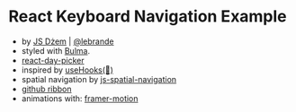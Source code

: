 # React Keyboard Navigation Example
- by [JS Dżem](https://www.youtube.com/channel/UCqawL4rsFulZi1zjpromBNQ) | [@lebrande](https://twitter.com/le_brande)
- styled with [Bulma](https://bulma.io/).
- [react-day-picker](https://react-day-picker.js.org/)
- inspired by [useHooks(🐠)](https://usehooks.com/)
- spatial navigation by [js-spatial-navigation](https://github.com/luke-chang/js-spatial-navigation)
- [github ribbon](https://tholman.com/github-corners/)
- animations with: [framer-motion](https://www.framer.com/motion/)